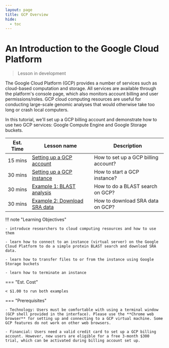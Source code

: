 ```yaml
---
layout: page
title: GCP Overview
hide:
  - toc
---
```


An Introduction to the Google Cloud Platform
============================================

> Lesson in development

The Google Cloud Platform (GCP) provides a number of services such as cloud-based computation and storage. All services are available through the platform's console page, which also monitors account billing and user permissions/roles. GCP cloud computing resources are useful for conducting large-scale genomic analyses that would otherwise take too long or crash local computers.

In this tutorial, we'll set up a GCP billing account and demonstrate how to use two GCP services: Google Compute Engine and Google Storage buckets.

Est. Time | Lesson name | Description
--- | --- | ---
15 mins  | [Setting up a GCP account](./gcp1.md) | How to set up a GCP billing account?
30 mins  | [Setting up a GCP instance](./gcp2.md) | How to start a GCP instance?
30 mins  | [Example 1: BLAST analysis](./gcp3.md) | How to do a BLAST search on GCP?
30 mins  | [Example 2: Download SRA data](./gcp4.md) | How to download SRA data on GCP?

!!! note "Learning Objectives"

    - introduce researchers to cloud computing resources and how to use them

    - learn how to connect to an instance (virtual server) on the Google Cloud Platform to do a simple protein BLAST search and download SRA data.

    - learn how to transfer files to or from the instance using Google Storage buckets

    - learn how to terminate an instance

=== "Est. Cost"

    < $1.00 to run both examples

=== "Prerequisites"

    - Technology: Users must be comfortable with using a terminal window (GCP shell provided in the interface). Please use the **Chrome web browser** for setting up and connecting to a GCP virtual machine. Some GCP features do not work on other web browsers.

    - Financial: Users need a valid credit card to set up a GCP billing account. However, new users are eligible for a free 3-month $300 trial, which can be activated during billing account set up.
